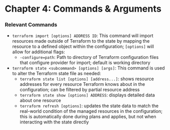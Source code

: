# Chapter 4: Commands & Arguments
### **Relevant Commands**
- `terraform import [options] ADDRESS ID`: This command will import resources made outside of Terraform to the state by mapping the resource to a defined object within the configuration; `[options]` will allow for additional flags:
  - `-configure=path`: Path to directory of Terraform configuration files that configure provider for import; default is working directory
- `terraform state <subcommand> [options] [args]`: This command is used to alter the Terraform state file as needed:
  - `terraform state list [options] [address...]`: shows resource addresses for every resource Terraform knows about in the configuration; can be filtered by partial resource address
  - `terraform state show [options] ADDRESS`: displays detailed data about one resource
  - `terraform refresh [options]`: updates the state data to match the real-world condition of the managed resources in the configuration; this is automatically done during plans and applies, but not when interacting with the state directly

